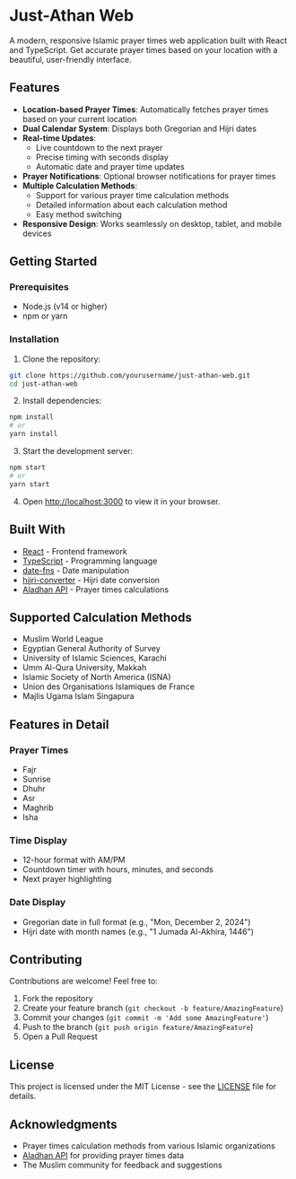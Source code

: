 # Just-Athan Web 

A modern, responsive Islamic prayer times web application built with React and TypeScript. Get accurate prayer times based on your location with a beautiful, user-friendly interface.

## Features

- **Location-based Prayer Times**: Automatically fetches prayer times based on your current location
- **Dual Calendar System**: Displays both Gregorian and Hijri dates
- **Real-time Updates**: 
  - Live countdown to the next prayer
  - Precise timing with seconds display
  - Automatic date and prayer time updates
- **Prayer Notifications**: Optional browser notifications for prayer times
- **Multiple Calculation Methods**: 
  - Support for various prayer time calculation methods
  - Detailed information about each calculation method
  - Easy method switching
- **Responsive Design**: Works seamlessly on desktop, tablet, and mobile devices

## Getting Started

### Prerequisites

- Node.js (v14 or higher)
- npm or yarn

### Installation

1. Clone the repository:
```bash
git clone https://github.com/yourusername/just-athan-web.git
cd just-athan-web
```

2. Install dependencies:
```bash
npm install
# or
yarn install
```

3. Start the development server:
```bash
npm start
# or
yarn start
```

4. Open [http://localhost:3000](http://localhost:3000) to view it in your browser.

## Built With

- [React](https://reactjs.org/) - Frontend framework
- [TypeScript](https://www.typescriptlang.org/) - Programming language
- [date-fns](https://date-fns.org/) - Date manipulation
- [hijri-converter](https://github.com/arabsight/hijri-converter) - Hijri date conversion
- [Aladhan API](https://aladhan.com/prayer-times-api) - Prayer times calculations

## Supported Calculation Methods

- Muslim World League
- Egyptian General Authority of Survey
- University of Islamic Sciences, Karachi
- Umm Al-Qura University, Makkah
- Islamic Society of North America (ISNA)
- Union des Organisations Islamiques de France
- Majlis Ugama Islam Singapura

## Features in Detail

### Prayer Times
- Fajr
- Sunrise
- Dhuhr
- Asr
- Maghrib
- Isha

### Time Display
- 12-hour format with AM/PM
- Countdown timer with hours, minutes, and seconds
- Next prayer highlighting

### Date Display
- Gregorian date in full format (e.g., "Mon, December 2, 2024")
- Hijri date with month names (e.g., "1 Jumada Al-Akhira, 1446")

## Contributing

Contributions are welcome! Feel free to:

1. Fork the repository
2. Create your feature branch (`git checkout -b feature/AmazingFeature`)
3. Commit your changes (`git commit -m 'Add some AmazingFeature'`)
4. Push to the branch (`git push origin feature/AmazingFeature`)
5. Open a Pull Request

## License

This project is licensed under the MIT License - see the [LICENSE](LICENSE) file for details.

## Acknowledgments

- Prayer times calculation methods from various Islamic organizations
- [Aladhan API](https://aladhan.com/prayer-times-api) for providing prayer times data
- The Muslim community for feedback and suggestions